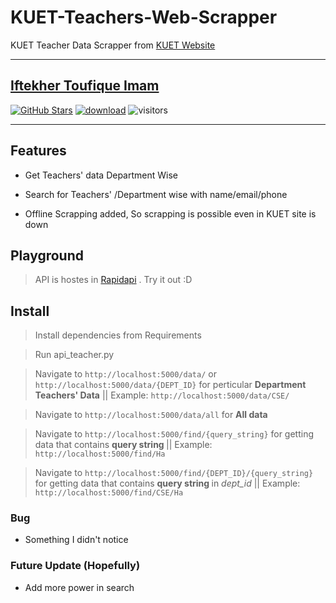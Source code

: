 # KUET-Teachers-Web-Scrapper
KUET Teacher Data Scrapper from [KUET Website](http://www.kuet.ac.bd/)

---
[Iftekher Toufique Imam](https://github.com/toufique-imam)
---

[![GitHub Stars](https://img.shields.io/github/stars/toufique-imam/KUET-Teachers-Web-Scrapper?style=social)](https://github.com/toufique-imam/KUET-Teachers-Web-Scrapper)
[![download](https://img.shields.io/github/downloads/toufique-imam/KUET-Teachers-Web-Scrapper/total.svg)](https://github.com/toufique-imam/KUET-Teachers-Web-Scrapper)
![visitors](https://visitor-badge.glitch.me/badge?page_id=toufique-imam/KUET-Teachers-Web-Scrapper)

---

## Features
- Get Teachers' data Department Wise

- Search for Teachers' /Department wise with name/email/phone 

- Offline Scrapping added, So scrapping is possible even in KUET site is down
 
## Playground

> API is hostes in [Rapidapi](https://rapidapi.com/2013nuhash/api/kuet-teachers) . Try it out :D


## Install

> Install dependencies from Requirements

> Run api_teacher.py

> Navigate to `http://localhost:5000/data/` or `http://localhost:5000/data/{DEPT_ID}` for perticular <b> Department Teachers' Data</b> || Example: `http://localhost:5000/data/CSE/` 

> Navigate to `http://localhost:5000/data/all` for <b>All data</b>

> Navigate to `http://localhost:5000/find/{query_string}` for getting data that contains <b>query string </b> || Example: `http://localhost:5000/find/Ha`

> Navigate to `http://localhost:5000/find/{DEPT_ID}/{query_string}` for getting data that contains <b>query string </b> in <i>dept_id</i>  || Example: `http://localhost:5000/find/CSE/Ha`

### Bug
- Something I didn't notice

### Future Update (Hopefully)

- Add more power in search

